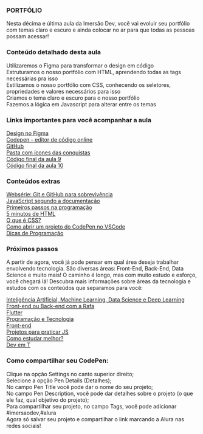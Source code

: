 ### PORTFÓLIO

Nesta décima e última aula da Imersão Dev, você vai evoluir seu portfólio com temas claro e escuro e ainda colocar no ar para que todas as pessoas possam acessar!   

### Conteúdo detalhado desta aula   
Utilizaremos o Figma para transformar o design em código   
Estruturamos o nosso portfólio com HTML, aprendendo todas as tags necessárias pra isso   
Estilizamos o nosso portfólio com CSS, conhecendo os seletores, propriedades e valores necessários para isso   
Criamos o tema claro e escuro para o nosso portfólio   
Fazemos a lógica em Javascript para alterar entre os temas    

### Links importantes para você acompanhar a aula   

[Design no Figma](https://www.figma.com/file/I4p9ndfOKgjDKalFwd5ASr/Imers%C3%A3o-Dev---Aula-10?node-id=0%3A1)   
[Codepen - editor de código online](https://codepen.io/)   
[GitHub](https://github.com/)   
[Pasta com ícones das conquistas](https://drive.google.com/drive/folders/1QjIKZdSj12SlEi_GLuuY9mC6Z_s9dHU9)   
[Código final da aula 9](https://codepen.io/imersao-dev/pen/bGWyerL)  
[Código final da aula 10](https://codepen.io/imersao-dev/pen/VwbOjYL)   

### Conteúdos extras  
[Websérie: Git e GitHub para sobrevivência](https://www.youtube.com/playlist?list=PLh2Y_pKOa4Uf-cUQOVNGlz_GVHx8QYoE6)   
[JavaScript segundo a documentação](https://developer.mozilla.org/pt-BR/docs/Web/JavaScript)  
[Primeiros passos na programação](https://hipsters.tech/primeiros-passos-na-programacao-a-imersao-dev-hipsters-ponto-tech-243/)   
[5 minutos de HTML](https://www.youtube.com/watch?v=3oSIqIqzN3M)   
[O que é CSS?](https://www.youtube.com/watch?v=LWU2OR19ZG4)  
[Como abrir um projeto do CodePen no VSCode](https://www.youtube.com/watch?v=xvkuNF_8Coc)  
[Dicas de Programação](https://www.youtube.com/watch?v=xvkuNF_8Coc)   

### Próximos passos
A partir de agora, você já pode pensar em qual área deseja trabalhar envolvendo tecnologia. São diversas áreas: Front-End, Back-End, Data Science e muito mais! O caminho é longo, mas com muito estudo e esforço, você chegará lá! Descubra mais informações sobre áreas da tecnologia e estudos com os conteúdos que separamos para você:  

[Inteligência Artificial, Machine Learning, Data Science e Deep Learning](https://www.youtube.com/playlist?list=PLMdYygf53DP7YZiFUtGTWJJlvynRyrna-)   
[Front-end ou Back-end com a Rafa](https://www.youtube.com/playlist?list=PLhkO7OMKgT_oXQtrM2JjR-AzH0-v4kRzn)   
[Flutter](https://www.youtube.com/watch?v=J4BVaXkwmM8)  
[Programação e Tecnologia](https://www.youtube.com/playlist?list=PLhkO7OMKgT_qEXMteR9O0M3DyKq1OvC_h)  
[Front-end](https://www.youtube.com/playlist?list=PLhkO7OMKgT_p3VoB47VHdLGpYTzxYTv8R)  
[Projetos para praticar JS](https://www.youtube.com/playlist?list=PLTcmLKdIkOWntJJVhd0etFmdN8bWXJif9)  
[Como estudar melhor?](https://www.youtube.com/playlist?list=PL-kOa62ayb1wQPeBChJ6KBILRLL2AHoZU)  
[Dev em T](https://www.alura.com.br/dev-em-t)   


### Como compartilhar seu CodePen:     
Clique na opção Settings no canto superior direito;    
Selecione a opção Pen Details (Detalhes);   
No campo Pen Title você pode dar o nome do seu projeto;   
No campo Pen Description, você pode dar detalhes sobre o projeto (o que ele faz, qual objetivo do projeto);  
Para compartilhar seu projeto, no campo Tags, você pode adicionar #imersaodev,#alura   
Agora só salvar seu projeto e compartilhar o link marcando a Alura nas redes sociais!    


